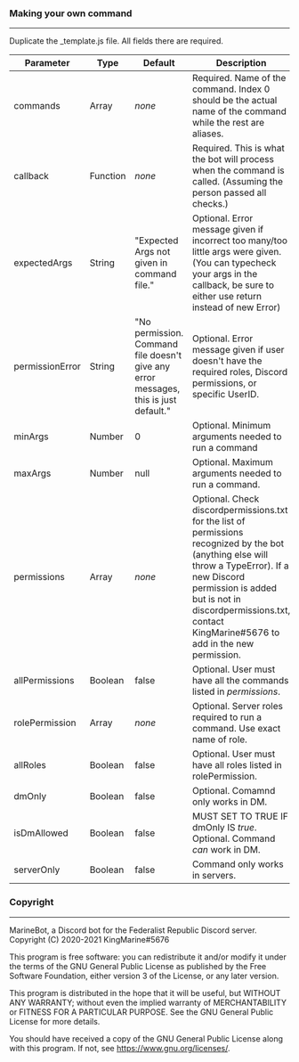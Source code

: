 ### Making your own command
---
Duplicate the _template.js file. All fields there are required.

| Parameter | Type | Default | Description |
| ----------- | ----------- | ----------- | ----------- |
| commands | Array | *none* | Required. Name of the command. Index 0 should be the actual name of the command while the rest are aliases. |
| callback | Function | *none* | Required. This is what the bot will process when the command is called. (Assuming the person passed all checks.) |
| expectedArgs | String | "Expected Args not given in command file." | Optional. Error message given if incorrect too many/too little args were given. (You can typecheck your args in the callback, be sure to either use return instead of new Error) |
| permissionError | String | "No permission. Command file doesn't give any error messages, this is just default." | Optional. Error message given if user doesn't have the required roles, Discord permissions, or specific UserID. |
| minArgs | Number | 0 | Optional. Minimum arguments needed to run a command |
| maxArgs | Number | null | Optional. Maximum arguments needed to run a command. |
| permissions | Array | *none* | Optional. Check discordpermissions.txt for the list of permissions recognized by the bot (anything else will throw a TypeError). If a new Discord permission is added but is not in discordpermissions.txt, contact KingMarine#5676 to add in the new permission. |
| allPermissions | Boolean | false | Optional. User must have all the commands listed in *permissions*. |
| rolePermission | Array | *none* | Optional. Server roles required to run a command. Use exact name of role. |
| allRoles | Boolean | false | Optional. User must have all roles listed in rolePermission. |
| dmOnly | Boolean | false | Optional. Comamnd only works in DM. |
| isDmAllowed | Boolean | false | MUST SET TO TRUE IF dmOnly IS *true*. Optional. Command *can* work in DM. |
| serverOnly | Boolean | false | Command only works in servers. |

### Copyright
---
MarineBot, a Discord bot for the Federalist Republic Discord server.
Copyright (C) 2020-2021  KingMarine#5676

This program is free software: you can redistribute it and/or modify
it under the terms of the GNU General Public License as published by
the Free Software Foundation, either version 3 of the License, or
any later version.

This program is distributed in the hope that it will be useful,
but WITHOUT ANY WARRANTY; without even the implied warranty of
MERCHANTABILITY or FITNESS FOR A PARTICULAR PURPOSE.  See the
GNU General Public License for more details.

You should have received a copy of the GNU General Public License
along with this program.  If not, see <https://www.gnu.org/licenses/>.